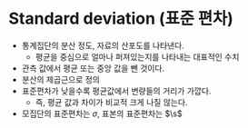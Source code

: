 # Standard deviation (표준 편차)
* 통계집단의 분산 정도, 자료의 산포도를 나타낸다.
    * 평균을 중심으로 얼마나 퍼져있는지를 나타내는 대표적인 수치
* 관측 값에서 평균 또는 중앙 값을 뺀 것이다.
* 분산의 제곱근으로 정의
* 표준편차가 낮을수록 평균값에서 변량들의 거리가 가깝다.
    * 즉, 평균 값과 차이가 비교적 크게 나질 않는다.
* 모집단의 표준편차는 $\sigma$, 표본의 표준편차는 $\s$
